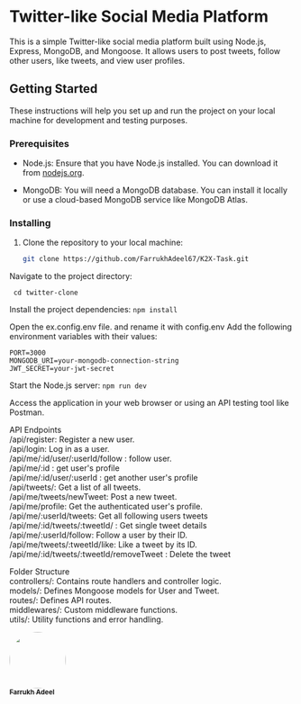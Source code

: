 # Twitter-like Social Media Platform

This is a simple Twitter-like social media platform built using Node.js, Express, MongoDB, and Mongoose. It allows users to post tweets, follow other users, like tweets, and view user profiles.

## Getting Started

These instructions will help you set up and run the project on your local machine for development and testing purposes.

### Prerequisites

- Node.js: Ensure that you have Node.js installed. You can download it from [nodejs.org](https://nodejs.org/).

- MongoDB: You will need a MongoDB database. You can install it locally or use a cloud-based MongoDB service like MongoDB Atlas.

### Installing

1. Clone the repository to your local machine:

   ```bash
   git clone https://github.com/FarrukhAdeel67/K2X-Task.git
   
Navigate to the project directory:
  
``` cd twitter-clone```

Install the project dependencies:
```npm install```

Open the ex.config.env file. and rename it with config.env
Add the following environment variables with their values:
```
PORT=3000
MONGODB_URI=your-mongodb-connection-string
JWT_SECRET=your-jwt-secret
```
Start the Node.js server:
``` npm run dev ```

Access the application in your web browser or using an API testing tool like Postman.

API Endpoints <br />
/api/register: Register a new user.<br />
/api/login: Log in as a user. <br />
/api/me/:id/user/:userId/follow : follow user. <br />
/api/me/:id : get user's profile <br />
/api/me/:id/user/:userId : get another user's profile <br />
/api/tweets/: Get a list of all tweets. <br />
/api/me/tweets/newTweet: Post a new tweet. <br />
/api/me/profile: Get the authenticated user's profile. <br />
/api/me/:userId/tweets: Get all following users tweets <br />
/api/me/:id/tweets/:tweetId/ : Get single tweet details <br />
/api/me/:userId/follow: Follow a user by their ID.<br />
/api/me/tweets/:tweetId/like: Like a tweet by its ID. <br />
/api/me/:id/tweets/:tweetId/removeTweet : Delete the tweet <br />


Folder Structure <br />
controllers/: Contains route handlers and controller logic. <br /> 
models/: Defines Mongoose models for User and Tweet. <br />
routes/: Defines API routes. <br />
middlewares/: Custom middleware functions. <br />
utils/: Utility functions and error handling. <br />



<a href="https://github.com/FarrukhAdeel67">
<img src="https://avatars.githubusercontent.com/u/56479423?v=4" width="100px;" alt="" style="border-radius:50%"/>
<br />
<sub><b>Farrukh Adeel</b></sub>
</a>
